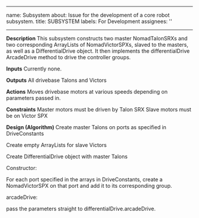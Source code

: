 #
---
name: Subsystem
about: Issue for the development of a core robot subsystem.
title: SUBSYSTEM
labels: For Development
assignees: ''

---

**Description**
This subsystem constructs two master NomadTalonSRXs and two corresponding ArrayLists of NomadVictorSPXs, slaved to the masters, as well as a DifferentialDrive object. It then implements the differentialDrive ArcadeDrive method to drive the controller groups.

**Inputs**
Currently none.

**Outputs**
All drivebase Talons and Victors

**Actions**
Moves drivebase motors at various speeds depending on parameters passed in.

**Constraints**
Master motors must be driven by Talon SRX
Slave motors must be on Victor SPX


**Design (Algorithm)**
Create master Talons on ports as specified in DriveConstants

Create empty ArrayLists for slave Victors

Create DifferentialDrive object with master Talons

Constructor:

For each port specified in the arrays in DriveConstants, create a NomadVictorSPX on that port and add it to its corresponding group.

arcadeDrive:

pass the parameters straight to differentialDrive.arcadeDrive.
